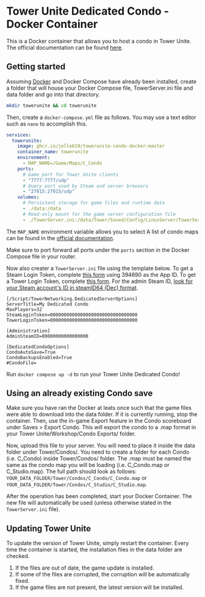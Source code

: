 # Tower Unite Dedicated Condo - Docker Container
This is a Docker container that allows you to host a condo in Tower Unite. The official documentation can be found [here](https://www.towerunite.com/guides/condo_dedicated_linux.html).

## Getting started
Assuming [Docker](https://docs.docker.com/engine/install/) and Docker Compose have already been installed, create a folder that will house your Docker Compose file, TowerServer.ini file and data folder and go into that directory.
```bash
mkdir towerunite && cd towerunite
```

Then, create a `docker-compose.yml` file as follows. You may use a text editor such as `nano` to accomplish this.

```yaml
services:
  towerunite:
    image: ghcr.io/jelle619/towerunite-condo-docker:master
    container_name: towerunite
    environment:
      - MAP_NAME=/Game/Maps/C_Condo
    ports:
      # Game port for Tower Unite clients
      - "7777:7777/udp"
      # Query port used by Steam and server browsers
      - "27015:27015/udp"
    volumes:
      # Persistent storage for game files and runtime data
      - ./data:/data
      # Read-only mount for the game server configuration file
      - ./TowerServer.ini:/data/Tower/Saved/Config/LinuxServer/TowerServer.ini
```

The `MAP_NAME` environment variable allows you to select A list of condo maps can be found in the [official documentation](https://www.towerunite.com/guides/condo_dedicated_linux.html#condo-map-list).

Make sure to port forward all ports under the `ports` section in the Docker Compose file in your router.

Now also creater a `TowerServer.ini` file using the template below. To get a Steam Login Token, complete [this form](https://steamcommunity.com/dev/managegameservers) using 394690 as the App ID. To get a Tower Login Token, complete [this form](https://moderation.towerunite.com/manage_game_servers.php). For the admin Steam ID, [look for your Steam account's ID in steamID64 (Dec) format](https://www.steamidfinder.com/).

```
[/Script/TowerNetworking.DedicatedServerOptions]
ServerTitle=My Dedicated Condo
MaxPlayers=32
SteamLoginToken=00000000000000000000000000000000
TowerLoginToken=00000000000000000000000000000000

[Administration]
AdminSteamID=00000000000000000

[DedicatedCondoOptions]
CondoAutoSave=True
CondoBackupsEnabled=True
#CondoFile=
```

Run `docker compose up -d` to run your Tower Unite Dedicated Condo!

## Using an already existing Condo save
Make sure you have ran the Docker at leats once such that the game files were able to download into the data folder. If it is currently running, stop the container. Then, use the in-game Export feature in the Condo scoreboard under Saves > Export Condo. This will export the condo to a .map format in your Tower Unite/Workshop/Condo Exports/ folder.

Now, upload this file to your server. You will need to place it inside the data folder under Tower/Condos/. You need to create a folder for each Condo (i.e. C_Condo) inside Tower/Condos/ folder. The .map must be named the same as the condo map you will be loading (i.e. C_Condo.map or C_Studio.map). The full path should look as follows: `YOUR_DATA_FOLDER/Tower/Condos/C_Condo/C_Condo.map` or `YOUR_DATA_FOLDER/Tower/Condos/C_Studio/C_Studio.map`.

After the operation has been completed, start your Docker Container. The new file will automatically be used (unless otherwise stated in the `TowerServer.ini` file).

## Updating Tower Unite
To update the version of Tower Unite, simply restart the container. Every time the container is started, the installation files in the data folder are checked.
1. If the files are out of date, the game update is installed.
2. If some of the files are corrupted, the corruption will be automatically fixed.
3. If the game files are not present, the latest version will be installed.
